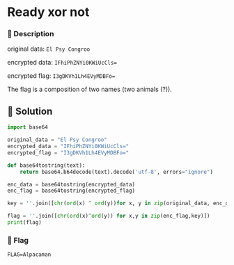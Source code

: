 # Ready xor not
### 📄 Description
original data: `El Psy Congroo`

encrypted data: `IFhiPhZNYi0KWiUcCls=`

encrypted flag: `I3gDKVh1Lh4EVyMDBFo=`

The flag is a composition of two names (two animals (?)).

## 🔑 Solution
```python
import base64

original_data = "El Psy Congroo"
encrypted_data = "IFhiPhZNYi0KWiUcCls="
encrypted_flag = "I3gDKVh1Lh4EVyMDBFo="

def base64tostring(text):
    return base64.b64decode(text).decode('utf-8', errors="ignore")

enc_data = base64tostring(encrypted_data)
enc_flag = base64tostring(encrypted_flag)

key = ''.join([chr(ord(x) ^ ord(y))for x, y in zip(original_data, enc_data)])

flag = ''.join([chr(ord(x)^ord(y)) for x,y in zip(enc_flag,key)])
print(flag)

```

### 🚩 Flag
```plain
FLAG=Alpacaman
```